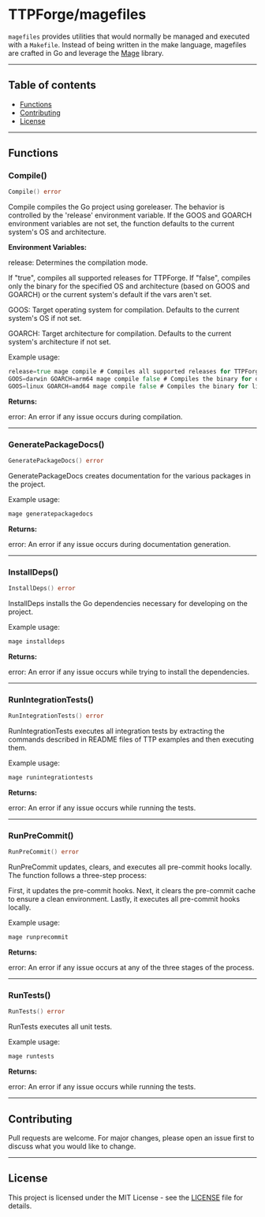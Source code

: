 # TTPForge/magefiles

`magefiles` provides utilities that would normally be managed
and executed with a `Makefile`. Instead of being written in the make language,
magefiles are crafted in Go and leverage the [Mage](https://magefile.org/) library.

---

## Table of contents

- [Functions](#functions)
- [Contributing](#contributing)
- [License](#license)

---

## Functions

### Compile()

```go
Compile() error
```

Compile compiles the Go project using goreleaser. The behavior is
controlled by the 'release' environment variable. If the GOOS and
GOARCH environment variables are not set, the function defaults
to the current system's OS and architecture.

**Environment Variables:**

release: Determines the compilation mode.

If "true", compiles all supported releases for TTPForge.
If "false", compiles only the binary for the specified OS
and architecture (based on GOOS and GOARCH) or the current
system's default if the vars aren't set.

GOOS: Target operating system for compilation. Defaults to the
current system's OS if not set.

GOARCH: Target architecture for compilation. Defaults to the
current system's architecture if not set.

Example usage:

```go
release=true mage compile # Compiles all supported releases for TTPForge
GOOS=darwin GOARCH=arm64 mage compile false # Compiles the binary for darwin/arm64
GOOS=linux GOARCH=amd64 mage compile false # Compiles the binary for linux/amd64
```

**Returns:**

error: An error if any issue occurs during compilation.

---

### GeneratePackageDocs()

```go
GeneratePackageDocs() error
```

GeneratePackageDocs creates documentation for the various packages
in the project.

Example usage:

```go
mage generatepackagedocs
```

**Returns:**

error: An error if any issue occurs during documentation generation.

---

### InstallDeps()

```go
InstallDeps() error
```

InstallDeps installs the Go dependencies necessary for developing
on the project.

Example usage:

```go
mage installdeps
```

**Returns:**

error: An error if any issue occurs while trying to
install the dependencies.

---

### RunIntegrationTests()

```go
RunIntegrationTests() error
```

RunIntegrationTests executes all integration tests by extracting the commands
described in README files of TTP examples and then executing them.

Example usage:

```go
mage runintegrationtests
```

**Returns:**

error: An error if any issue occurs while running the tests.

---

### RunPreCommit()

```go
RunPreCommit() error
```

RunPreCommit updates, clears, and executes all pre-commit hooks
locally. The function follows a three-step process:

First, it updates the pre-commit hooks.
Next, it clears the pre-commit cache to ensure a clean environment.
Lastly, it executes all pre-commit hooks locally.

Example usage:

```go
mage runprecommit
```

**Returns:**

error: An error if any issue occurs at any of the three stages
of the process.

---

### RunTests()

```go
RunTests() error
```

RunTests executes all unit tests.

Example usage:

```go
mage runtests
```

**Returns:**

error: An error if any issue occurs while running the tests.

---

## Contributing

Pull requests are welcome. For major changes,
please open an issue first to discuss what
you would like to change.

---

## License

This project is licensed under the MIT
License - see the [LICENSE](https://github.com/facebookincubator/TTPForge/blob/main/LICENSE)
file for details.
